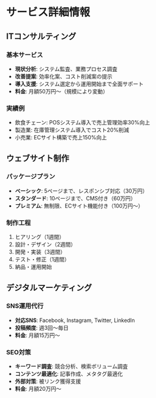 # サービス詳細情報

## ITコンサルティング
### 基本サービス
- **現状分析**: システム監査、業務プロセス調査
- **改善提案**: 効率化案、コスト削減案の提示
- **導入支援**: システム選定から運用開始まで全面サポート
- **料金**: 月額50万円〜（規模により変動）

### 実績例
- 飲食チェーン: POSシステム導入で売上管理効率30%向上
- 製造業: 在庫管理システム導入でコスト20%削減
- 小売業: ECサイト構築で売上150%向上

## ウェブサイト制作
### パッケージプラン
- **ベーシック**: 5ページまで、レスポンシブ対応（30万円）
- **スタンダード**: 10ページまで、CMS付き（60万円）
- **プレミアム**: 無制限、ECサイト機能付き（100万円〜）

### 制作工程
1. ヒアリング（1週間）
2. 設計・デザイン（2週間）
3. 開発・実装（3週間）
4. テスト・修正（1週間）
5. 納品・運用開始

## デジタルマーケティング
### SNS運用代行
- **対応SNS**: Facebook, Instagram, Twitter, LinkedIn
- **投稿頻度**: 週3回〜毎日
- **料金**: 月額15万円〜

### SEO対策
- **キーワード調査**: 競合分析、検索ボリューム調査
- **コンテンツ最適化**: 記事作成、メタタグ最適化
- **外部対策**: 被リンク獲得支援
- **料金**: 月額20万円〜